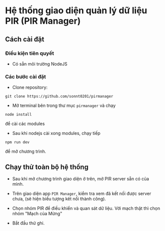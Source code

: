 # Hệ thống giao diện quản lý dữ liệu PIR (PIR Manager)

## Cách cài đặt

### Điều kiện tiên quyết

- Có sẵn môi trường NodeJS

### Các bước cài đặt

- Clone repository:

```shell
git clone https://github.com/sonnt0201/pirmanager
```

- Mở terminal bên trong thư mục `pirmanager` và chạy

```shell
node install
```
để cài các modules

- Sau khi nodejs cài xong modules, chạy tiếp 

```shell
npm run dev
```
để mở chương trình.

## Chạy thử toàn bộ hệ thống

- Sau khi mở chương trình giao diện ở trên, mở PIR server sẵn có của mình.

- Trên giao diện app `PIR Manager`, kiểm tra xem đã kết nối được server chưa, (sẽ hiện biểu tượng kêt nối thành công).

- Chọn nhóm PIR để điều khiển và quan sát dữ liệu. Với mạch thật thì chọn nhóm "Mạch của Mừng"

- Bắt đầu thử ghi.